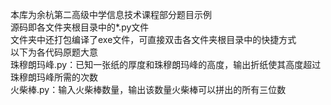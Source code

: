 本库为余杭第二高级中学信息技术课程部分题目示例  
源码即各文件夹根目录中的*.py文件  
文件夹中还打包编译了exe文件，可直接双击各文件夹根目录中的快捷方式  
以下为各代码原题大意  
珠穆朗玛峰.py：已知一张纸的厚度和珠穆朗玛峰的高度，输出折纸使其高度超过珠穆朗玛峰所需的次数  
火柴棒.py：输入火柴棒数量，输出该数量火柴棒可以拼出的所有三位数  
